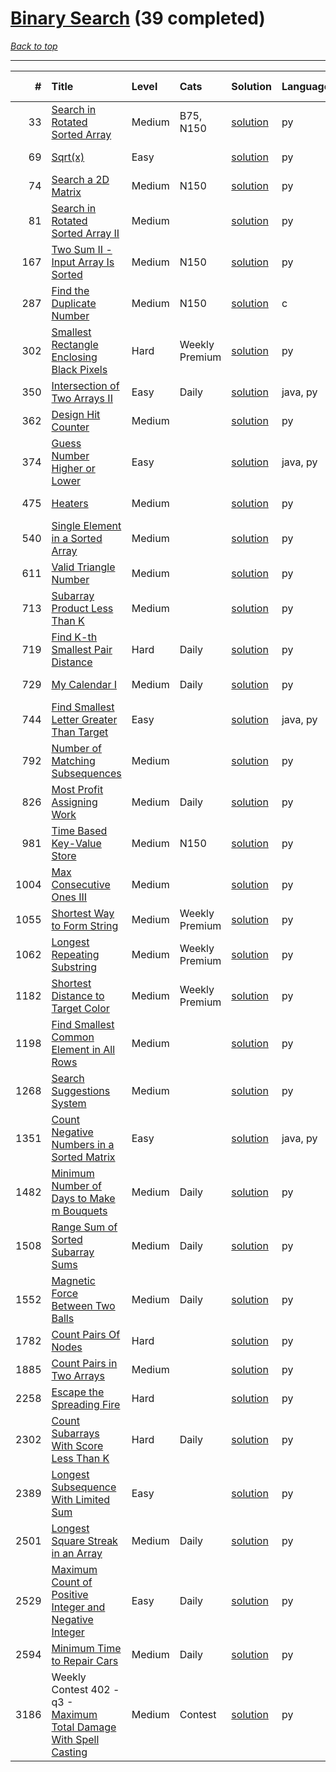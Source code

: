 # [Binary Search](<https://leetcode.com/tag/Binary-Search/>) (39 completed)

*[Back to top](<../../README.md>)*

------

|    # | Title                                                                                                                                            | Level   | Cats           | Solution                                                                          | Languages   | Date Complete   |
|-----:|:-------------------------------------------------------------------------------------------------------------------------------------------------|:--------|:---------------|:----------------------------------------------------------------------------------|:------------|:----------------|
|   33 | [Search in Rotated Sorted Array](<https://leetcode.com/problems/search-in-rotated-sorted-array>)                                                 | Medium  | B75, N150      | [solution](<../_33. Search in Rotated Sorted Array.md>)                           | py          | Dec 17, 2024    |
|   69 | [Sqrt(x)](<https://leetcode.com/problems/sqrtx>)                                                                                                 | Easy    |                | [solution](<../_69. Sqrt(x).md>)                                                  | py          | Jun 07, 2024    |
|   74 | [Search a 2D Matrix](<https://leetcode.com/problems/search-a-2d-matrix>)                                                                         | Medium  | N150           | [solution](<../_74. Search a 2D Matrix.md>)                                       | py          | Jun 15, 2024    |
|   81 | [Search in Rotated Sorted Array II](<https://leetcode.com/problems/search-in-rotated-sorted-array-ii>)                                           | Medium  |                | [solution](<../_81. Search in Rotated Sorted Array II.md>)                        | py          | Dec 17, 2024    |
|  167 | [Two Sum II - Input Array Is Sorted](<https://leetcode.com/problems/two-sum-ii-input-array-is-sorted>)                                           | Medium  | N150           | [solution](<../_167. Two Sum II - Input Array Is Sorted.md>)                      | py          | Jun 14, 2024    |
|  287 | [Find the Duplicate Number](<https://leetcode.com/problems/find-the-duplicate-number>)                                                           | Medium  | N150           | [solution](<../_287. Find the Duplicate Number.md>)                               | c           | Jun 26, 2024    |
|  302 | [Smallest Rectangle Enclosing Black Pixels](<https://leetcode.com/problems/smallest-rectangle-enclosing-black-pixels>)                           | Hard    | Weekly Premium | [solution](<../_302. Smallest Rectangle Enclosing Black Pixels.md>)               | py          | Apr 23, 2025    |
|  350 | [Intersection of Two Arrays II](<https://leetcode.com/problems/intersection-of-two-arrays-ii>)                                                   | Easy    | Daily          | [solution](<../_350. Intersection of Two Arrays II.md>)                           | java, py    | Jul 02, 2024    |
|  362 | [Design Hit Counter](<https://leetcode.com/problems/design-hit-counter>)                                                                         | Medium  |                | [solution](<../_362. Design Hit Counter.md>)                                      | py          | Oct 24, 2024    |
|  374 | [Guess Number Higher or Lower](<https://leetcode.com/problems/guess-number-higher-or-lower>)                                                     | Easy    |                | [solution](<../_374. Guess Number Higher or Lower.md>)                            | java, py    | Jun 02, 2024    |
|  475 | [Heaters](<https://leetcode.com/problems/heaters>)                                                                                               | Medium  |                | [solution](<../_475. Heaters.md>)                                                 | py          | Jun 07, 2024    |
|  540 | [Single Element in a Sorted Array](<https://leetcode.com/problems/single-element-in-a-sorted-array>)                                             | Medium  |                | [solution](<../_540. Single Element in a Sorted Array.md>)                        | py          | Jul 05, 2024    |
|  611 | [Valid Triangle Number](<https://leetcode.com/problems/valid-triangle-number>)                                                                   | Medium  |                | [solution](<../_611. Valid Triangle Number.md>)                                   | py          | May 22, 2024    |
|  713 | [Subarray Product Less Than K](<https://leetcode.com/problems/subarray-product-less-than-k>)                                                     | Medium  |                | [solution](<../_713. Subarray Product Less Than K.md>)                            | py          | Jul 01, 2024    |
|  719 | [Find K-th Smallest Pair Distance](<https://leetcode.com/problems/find-k-th-smallest-pair-distance>)                                             | Hard    | Daily          | [solution](<../_719. Find K-th Smallest Pair Distance.md>)                        | py          | Aug 14, 2024    |
|  729 | [My Calendar I](<https://leetcode.com/problems/my-calendar-i>)                                                                                   | Medium  | Daily          | [solution](<../_729. My Calendar I.md>)                                           | py          | Sep 26, 2024    |
|  744 | [Find Smallest Letter Greater Than Target](<https://leetcode.com/problems/find-smallest-letter-greater-than-target>)                             | Easy    |                | [solution](<../_744. Find Smallest Letter Greater Than Target.md>)                | java, py    | Jun 01, 2024    |
|  792 | [Number of Matching Subsequences](<https://leetcode.com/problems/number-of-matching-subsequences>)                                               | Medium  |                | [solution](<../_792. Number of Matching Subsequences.md>)                         | py          | Aug 27, 2025    |
|  826 | [Most Profit Assigning Work](<https://leetcode.com/problems/most-profit-assigning-work>)                                                         | Medium  | Daily          | [solution](<../_826. Most Profit Assigning Work.md>)                              | py          | Jun 18, 2024    |
|  981 | [Time Based Key-Value Store](<https://leetcode.com/problems/time-based-key-value-store>)                                                         | Medium  | N150           | [solution](<../_981. Time Based Key-Value Store.md>)                              | py          | Oct 24, 2024    |
| 1004 | [Max Consecutive Ones III](<https://leetcode.com/problems/max-consecutive-ones-iii>)                                                             | Medium  |                | [solution](<../_1004. Max Consecutive Ones III.md>)                               | py          | Feb 17, 2025    |
| 1055 | [Shortest Way to Form String](<https://leetcode.com/problems/shortest-way-to-form-string>)                                                       | Medium  | Weekly Premium | [solution](<../_1055. Shortest Way to Form String.md>)                            | py          | Mar 30, 2025    |
| 1062 | [Longest Repeating Substring](<https://leetcode.com/problems/longest-repeating-substring>)                                                       | Medium  | Weekly Premium | [solution](<../_1062. Longest Repeating Substring.md>)                            | py          | Aug 01, 2024    |
| 1182 | [Shortest Distance to Target Color](<https://leetcode.com/problems/shortest-distance-to-target-color>)                                           | Medium  | Weekly Premium | [solution](<../_1182. Shortest Distance to Target Color.md>)                      | py          | Aug 29, 2025    |
| 1198 | [Find Smallest Common Element in All Rows](<https://leetcode.com/problems/find-smallest-common-element-in-all-rows>)                             | Medium  |                | [solution](<../_1198. Find Smallest Common Element in All Rows.md>)               | py          | Aug 26, 2025    |
| 1268 | [Search Suggestions System](<https://leetcode.com/problems/search-suggestions-system>)                                                           | Medium  |                | [solution](<../_1268. Search Suggestions System.md>)                              | py          | Jun 29, 2024    |
| 1351 | [Count Negative Numbers in a Sorted Matrix](<https://leetcode.com/problems/count-negative-numbers-in-a-sorted-matrix>)                           | Easy    |                | [solution](<../_1351. Count Negative Numbers in a Sorted Matrix.md>)              | java, py    | Jun 01, 2024    |
| 1482 | [Minimum Number of Days to Make m Bouquets](<https://leetcode.com/problems/minimum-number-of-days-to-make-m-bouquets>)                           | Medium  | Daily          | [solution](<../_1482. Minimum Number of Days to Make m Bouquets.md>)              | py          | Jun 19, 2024    |
| 1508 | [Range Sum of Sorted Subarray Sums](<https://leetcode.com/problems/range-sum-of-sorted-subarray-sums>)                                           | Medium  | Daily          | [solution](<../_1508. Range Sum of Sorted Subarray Sums.md>)                      | py          | Aug 04, 2024    |
| 1552 | [Magnetic Force Between Two Balls](<https://leetcode.com/problems/magnetic-force-between-two-balls>)                                             | Medium  | Daily          | [solution](<../_1552. Magnetic Force Between Two Balls.md>)                       | py          | Jun 20, 2024    |
| 1782 | [Count Pairs Of Nodes](<https://leetcode.com/problems/count-pairs-of-nodes>)                                                                     | Hard    |                | [solution](<../_1782. Count Pairs Of Nodes.md>)                                   | py          | Sep 01, 2025    |
| 1885 | [Count Pairs in Two Arrays](<https://leetcode.com/problems/count-pairs-in-two-arrays>)                                                           | Medium  |                | [solution](<../_1885. Count Pairs in Two Arrays.md>)                              | py          | Jun 08, 2024    |
| 2258 | [Escape the Spreading Fire](<https://leetcode.com/problems/escape-the-spreading-fire>)                                                           | Hard    |                | [solution](<../_2258. Escape the Spreading Fire.md>)                              | py          | Jun 15, 2024    |
| 2302 | [Count Subarrays With Score Less Than K](<https://leetcode.com/problems/count-subarrays-with-score-less-than-k>)                                 | Hard    | Daily          | [solution](<../_2302. Count Subarrays With Score Less Than K.md>)                 | py          | Apr 28, 2025    |
| 2389 | [Longest Subsequence With Limited Sum](<https://leetcode.com/problems/longest-subsequence-with-limited-sum>)                                     | Easy    |                | [solution](<../_2389. Longest Subsequence With Limited Sum.md>)                   | py          | Jun 01, 2024    |
| 2501 | [Longest Square Streak in an Array](<https://leetcode.com/problems/longest-square-streak-in-an-array>)                                           | Medium  | Daily          | [solution](<../_2501. Longest Square Streak in an Array.md>)                      | py          | Oct 28, 2024    |
| 2529 | [Maximum Count of Positive Integer and Negative Integer](<https://leetcode.com/problems/maximum-count-of-positive-integer-and-negative-integer>) | Easy    | Daily          | [solution](<../_2529. Maximum Count of Positive Integer and Negative Integer.md>) | py          | Mar 12, 2025    |
| 2594 | [Minimum Time to Repair Cars](<https://leetcode.com/problems/minimum-time-to-repair-cars>)                                                       | Medium  | Daily          | [solution](<../_2594. Minimum Time to Repair Cars.md>)                            | py          | Mar 16, 2025    |
| 3186 | Weekly Contest 402 - q3 - [Maximum Total Damage With Spell Casting](<https://leetcode.com/problems/maximum-total-damage-with-spell-casting>)     | Medium  | Contest        | [solution](<../_3186. Maximum Total Damage With Spell Casting.md>)                | py          | Jul 07, 2024    |